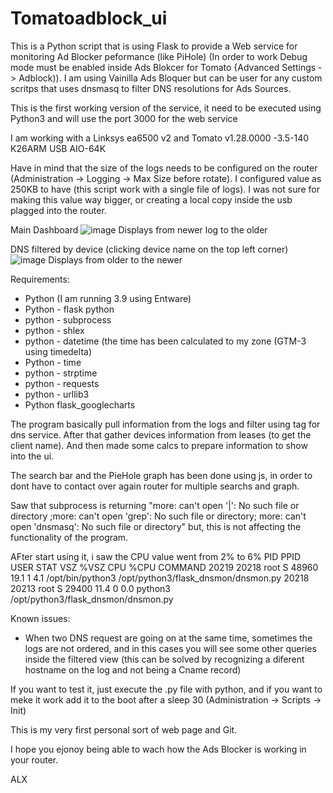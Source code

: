 # Tomatoadblock_ui
This is a Python script that is using Flask to provide a Web service for monitoring Ad Blocker peformance (like PiHole) (In order to work Debug mode must be enabled inside Ads Blokcer for Tomato {Advanced Settings -> Adblock)). I am using Vainilla Ads Bloquer but can be user for any custom scritps that uses dnsmasq to filter DNS resolutions for Ads Sources.

This is the first working version of the service, it need to be executed using Python3 and will use the port 3000 for the web service

I am working with a Linksys ea6500 v2 and Tomato v1.28.0000 -3.5-140 K26ARM USB AIO-64K

Have in mind that the size of the logs needs to be configured on the router (Administration -> Logging -> Max Size before rotate). I configured value as 250KB to have (this script work with a single file of logs). I was not sure for making this value way bigger, or creating a local copy inside the usb plagged into the router.

Main Dashboard
![image](https://user-images.githubusercontent.com/86429971/123818791-aa2f7980-d8cf-11eb-8e2b-65cb91213167.png)
Displays from newer log to the older

DNS filtered by device (clicking device name on the top left corner)
![image](https://user-images.githubusercontent.com/86429971/123818894-bd424980-d8cf-11eb-8890-54adce097bed.png)
Displays from older to the newer

Requirements:
* Python (I am running 3.9 using Entware)
* Python -  flask python
* python -  subprocess
* python -  shlex
* python -  datetime (the time has been calculated to my zone (GTM-3 using timedelta)
* Python -  time
* python -  strptime
* python -  requests
* python -  urllib3
* Python flask_googlecharts

The program basically pull information from the logs and filter using tag for dns service. After that gather devices information from leases (to get the client name). And then made some calcs to prepare information to show into the ui.

The search bar and the PieHole graph has been done using js, in order to dont have to contact over again router for multiple searchs and graph.

Saw that subprocess is returning "more: can't open '|': No such file or directory ;more: can't open 'grep': No such file or directory; more: can't open 'dnsmasq': No such file or directory" but, this is not affecting the functionality of the program.

AFter start using it, i saw the CPU value went from 2% to 6%
  PID  PPID USER     STAT   VSZ %VSZ CPU %CPU COMMAND
20219 20218 root     S    48960 19.1   1  4.1 /opt/bin/python3 /opt/python3/flask_dnsmon/dnsmon.py
20218 20213 root     S    29400 11.4   0  0.0 python3 /opt/python3/flask_dnsmon/dnsmon.py


Known issues:
* When two DNS request are going on at the same time, sometimes the logs are not ordered, and in this cases you will see some other queries inside the filtered view (this can be solved by recognizing a diferent hostname on the log and not being a Cname record)

If you want to test it, just execute the .py file with python, and if you want to meke it work add it to the boot after a sleep 30 (Administration -> Scripts -> Init) 

This is my very first personal sort of web page and Git.

I hope you ejonoy being able to wach how the Ads Blocker is working in your router.

ALX

